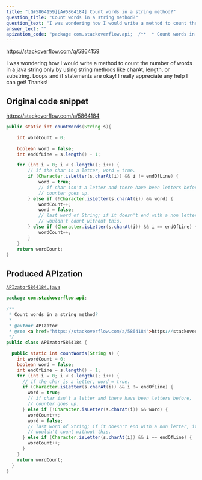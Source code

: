 ```yaml
---
title: "[Q#5864159][A#5864184] Count words in a string method?"
question_title: "Count words in a string method?"
question_text: "I was wondering how I would write a method to count the number of words in a java string only by using string methods like charAt, length, or substring. Loops and if statements are okay! I really appreciate any help I can get! Thanks!"
answer_text: ""
apization_code: "package com.stackoverflow.api;  /**  * Count words in a string method?  *  * @author APIzator  * @see <a href=\"https://stackoverflow.com/a/5864184\">https://stackoverflow.com/a/5864184</a>  */ public class APIzator5864184 {    public static int countWords(String s) {     int wordCount = 0;     boolean word = false;     int endOfLine = s.length() - 1;     for (int i = 0; i < s.length(); i++) {       // if the char is a letter, word = true.       if (Character.isLetter(s.charAt(i)) && i != endOfLine) {         word = true;         // if char isn't a letter and there have been letters before,         // counter goes up.       } else if (!Character.isLetter(s.charAt(i)) && word) {         wordCount++;         word = false;         // last word of String; if it doesn't end with a non letter, it         // wouldn't count without this.       } else if (Character.isLetter(s.charAt(i)) && i == endOfLine) {         wordCount++;       }     }     return wordCount;   } }"
---
```


https://stackoverflow.com/q/5864159

I was wondering how I would write a method to count the number of words in a java string only by using string methods like charAt, length, or substring.
Loops and if statements are okay!
I really appreciate any help I can get! Thanks!



## Original code snippet

https://stackoverflow.com/a/5864184



```java
public static int countWords(String s){

    int wordCount = 0;

    boolean word = false;
    int endOfLine = s.length() - 1;

    for (int i = 0; i < s.length(); i++) {
        // if the char is a letter, word = true.
        if (Character.isLetter(s.charAt(i)) && i != endOfLine) {
            word = true;
            // if char isn't a letter and there have been letters before,
            // counter goes up.
        } else if (!Character.isLetter(s.charAt(i)) && word) {
            wordCount++;
            word = false;
            // last word of String; if it doesn't end with a non letter, it
            // wouldn't count without this.
        } else if (Character.isLetter(s.charAt(i)) && i == endOfLine) {
            wordCount++;
        }
    }
    return wordCount;
}
```

## Produced APIzation

[`APIzator5864184.java`](https://github.com/pasqualesalza/apization-temp-data/raw/master/apizations/java/APIzator5864184.java)

```java
package com.stackoverflow.api;

/**
 * Count words in a string method?
 *
 * @author APIzator
 * @see <a href="https://stackoverflow.com/a/5864184">https://stackoverflow.com/a/5864184</a>
 */
public class APIzator5864184 {

  public static int countWords(String s) {
    int wordCount = 0;
    boolean word = false;
    int endOfLine = s.length() - 1;
    for (int i = 0; i < s.length(); i++) {
      // if the char is a letter, word = true.
      if (Character.isLetter(s.charAt(i)) && i != endOfLine) {
        word = true;
        // if char isn't a letter and there have been letters before,
        // counter goes up.
      } else if (!Character.isLetter(s.charAt(i)) && word) {
        wordCount++;
        word = false;
        // last word of String; if it doesn't end with a non letter, it
        // wouldn't count without this.
      } else if (Character.isLetter(s.charAt(i)) && i == endOfLine) {
        wordCount++;
      }
    }
    return wordCount;
  }
}

```